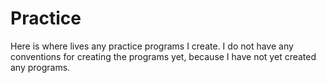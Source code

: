 # Practice
Here is where lives any practice programs I create. I do not have any conventions for creating the programs yet, because I have not yet created any programs.
